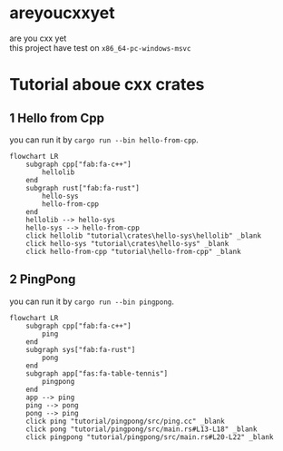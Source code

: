 # areyoucxxyet
are you cxx yet  
this project have test on `x86_64-pc-windows-msvc`

# Tutorial aboue cxx crates

## 1 Hello from Cpp
you can run it by `cargo run --bin hello-from-cpp`.

``` mermaid
flowchart LR
    subgraph cpp["fab:fa-c++"]
        hellolib
    end
    subgraph rust["fab:fa-rust"]
        hello-sys
        hello-from-cpp
    end
    hellolib --> hello-sys
    hello-sys --> hello-from-cpp
    click hellolib "tutorial\crates\hello-sys\hellolib" _blank
    click hello-sys "tutorial\crates\hello-sys" _blank
    click hello-from-cpp "tutorial\hello-from-cpp" _blank
``` 

## 2 PingPong
you can run it by `cargo run --bin pingpong`.

``` mermaid
flowchart LR
    subgraph cpp["fab:fa-c++"]
        ping
    end
    subgraph sys["fab:fa-rust"]
        pong
    end
    subgraph app["fas:fa-table-tennis"]
        pingpong
    end
    app --> ping
    ping --> pong
    pong --> ping
    click ping "tutorial/pingpong/src/ping.cc" _blank
    click pong "tutorial/pingpong/src/main.rs#L13-L18" _blank
    click pingpong "tutorial/pingpong/src/main.rs#L20-L22" _blank
```